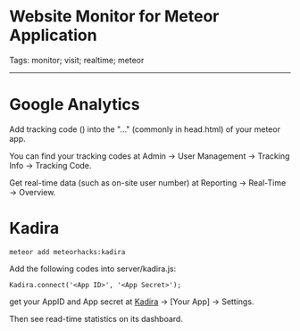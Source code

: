 # Website Monitor for Meteor Application
Tags: monitor; visit; realtime; meteor

------

# Google Analytics

Add tracking code (<script>...</script>) into the "<head>...</head>" (commonly in head.html) of your meteor app.

You can find your tracking codes at Admin -> User Management -> Tracking Info -> Tracking Code.

Get real-time data (such as on-site user number) at Reporting -> Real-Time -> Overview.

# Kadira

    meteor add meteorhacks:kadira

Add the following codes into server/kadira.js:

    Kadira.connect('<App ID>', '<App Secret>');

get your AppID and App secret at [Kadira](https://kadira.io/) -> [Your App] -> Settings.

Then see read-time statistics on its dashboard.
